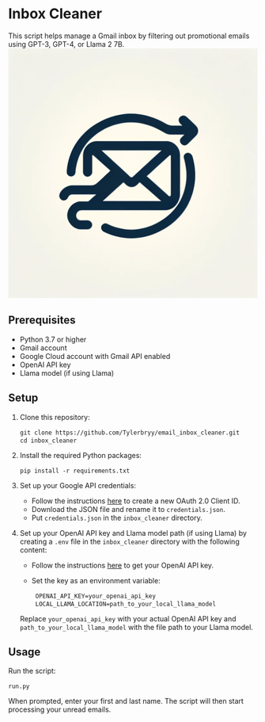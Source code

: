 # Inbox Cleaner

This script helps manage a Gmail inbox by filtering out promotional emails using GPT-3, GPT-4, or Llama 2 7B.
![Inbox Cleaner Logo](public/logo1.png)

## Prerequisites

- Python 3.7 or higher
- Gmail account
- Google Cloud account with Gmail API enabled
- OpenAI API key
- Llama model (if using Llama)

## Setup

1. Clone this repository:

   ```
   git clone https://github.com/Tylerbryy/email_inbox_cleaner.git
   cd inbox_cleaner
   ```

2. Install the required Python packages:

   ```
   pip install -r requirements.txt
   ```

3. Set up your Google API credentials:

   - Follow the instructions [here](https://developers.google.com/workspace/guides/create-credentials) to create a new OAuth 2.0 Client ID.
   - Download the JSON file and rename it to `credentials.json`.
   - Put `credentials.json` in the `inbox_cleaner` directory.

4. Set up your OpenAI API key and Llama model path (if using Llama) by creating a `.env` file in the `inbox_cleaner` directory with the following content:


   - Follow the instructions [here](https://platform.openai.com/api-keys) to get your OpenAI API key.
   - Set the key as an environment variable:

     ```
      OPENAI_API_KEY=your_openai_api_key
      LOCAL_LLAMA_LOCATION=path_to_your_local_llama_model
     ```
   Replace `your_openai_api_key` with your actual OpenAI API key and `path_to_your_local_llama_model` with the file path to your Llama model.

## Usage

Run the script:

```
run.py
```

When prompted, enter your first and last name. The script will then start processing your unread emails.
